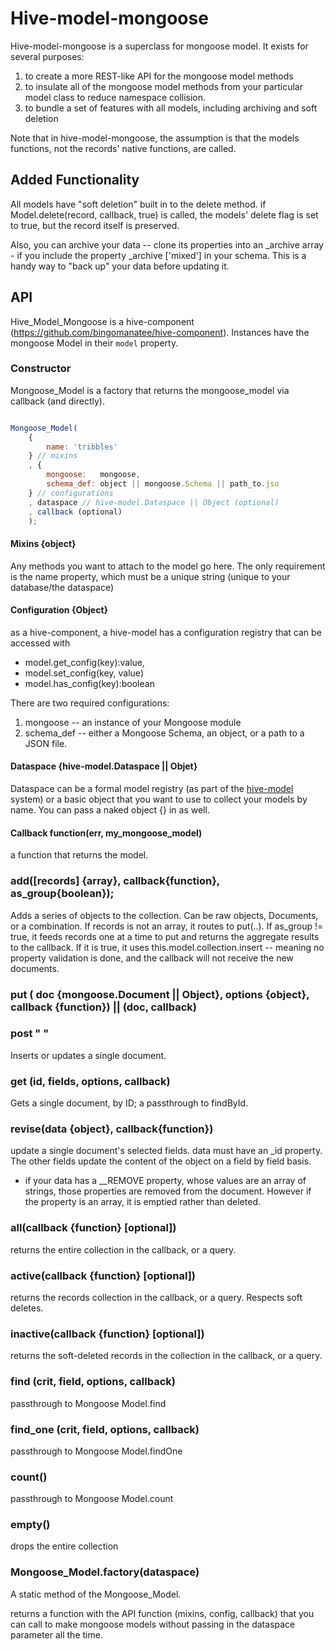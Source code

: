 Hive-model-mongoose
===================

Hive-model-mongoose is a superclass for mongoose model. It exists for several purposes:

1) to create a more REST-like API for the mongoose model methods
2) to insulate all of the mongoose model methods from your particular model class to reduce namespace collision.
3) to bundle a set of features with all models, including archiving and soft deletion

Note that in hive-model-mongoose, the assumption is that the models functions, not the records' native functions,
are called.

Added Functionality
-------------------

All models have "soft deletion" built in to the delete method. if Model.delete(record, callback, true) is called,
the models' delete flag is set to true, but the record itself is preserved.

Also, you can archive your data -- clone its properties into an _archive array - if you include the property
_archive ['mixed'] in your schema. This is a handy way to "back up" your data before updating it.

API
---

Hive_Model_Mongoose is a hive-component (https://github.com/bingomanatee/hive-component). Instances have the mongoose
Model in their `model` property.

### Constructor

Mongoose_Model is a factory that returns the mongoose_model via callback (and directly).

``` javascript

Mongoose_Model(
    {
        name: 'tribbles'
    } // mixins
    , {
        mongoose:   mongoose,
        schema_def: object || mongoose.Schema || path_to.jso
    } // configurations
    , dataspace // hive-model.Dataspace || Object (optional)
    , callback (optional)
    );

```

#### Mixins {object}

Any methods you want to attach to the model go here. The only requirement is the name property,
which must be a unique string (unique to your database/the dataspace)

#### Configuration {Object}

as a hive-component, a hive-model has a configuration registry that can be accessed with
* model.get_config(key):value,
* model.set_config(key, value)
* model.has_config(key):boolean

There are two required configurations:
1. mongoose -- an instance of your Mongoose module
2. schema_def -- either a Mongoose Schema, an object, or a path to a JSON file.

#### Dataspace {hive-model.Dataspace || Objet}

Dataspace can be a formal model registry (as part of the [hive-model](https://github.com/bingomanatee/hive-model) system)
or a basic object that you want to use to collect your models by name. You can pass a naked object {} in as well.

#### Callback function(err, my_mongoose_model)

a function that returns the model.

### add([records] {array}, callback{function}, as_group{boolean});

Adds a series of objects to the collection. Can be raw objects, Documents, or a combination.
If records is not an array, it routes to put(..).
If as_group != true, it feeds records one at a time to put and returns the aggregate results to the callback.
If it is true, it uses this.model.collection.insert -- meaning no property validation is done,
 and the callback will not receive the new documents.

### put ( doc {mongoose.Document || Object}, options {object}, callback {function}) || (doc, callback)
### post " "

Inserts or updates a single document.

### get (id, fields, options, callback)

Gets a single document, by ID; a passthrough to findById.

### revise(data {object}, callback{function})
update a single document's selected fields. data must have an _id property.
The other fields update the content of the object on a field by field basis.

*  if your data has a __REMOVE property, whose values are an array of strings, those properties are removed
from the document. However if the property is an array, it is emptied rather than deleted.

### all(callback {function} [optional])

returns the entire collection in the callback, or a query.

### active(callback {function} [optional])

returns the records collection in the callback, or a query. Respects soft deletes.

### inactive(callback {function} [optional])

returns the soft-deleted records in the collection in the callback, or a query.


### find (crit, field, options, callback)

passthrough to Mongoose Model.find

### find_one (crit, field, options, callback)

passthrough to Mongoose Model.findOne

### count()

passthrough to Mongoose Model.count

### empty()

drops the entire collection

### Mongoose_Model.factory(dataspace)

A static method of the Mongoose_Model.

returns a function with the API function (mixins, config, callback) that you can call
to make mongoose models without passing in the dataspace parameter all the time.